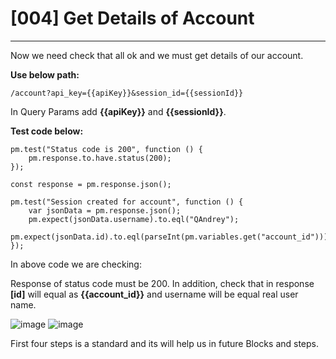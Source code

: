 # [004] Get Details of Account
___

Now we need check that all ok and we must get details of our account.

__Use below path:__
```
/account?api_key={{apiKey}}&session_id={{sessionId}}
```

In Query Params add __{{apiKey}}__ and __{{sessionId}}__. 

__Test code below:__
```
pm.test("Status code is 200", function () {
    pm.response.to.have.status(200);
});

const response = pm.response.json();

pm.test("Session created for account", function () {
    var jsonData = pm.response.json();
    pm.expect(jsonData.username).to.eql("QAndrey");
    pm.expect(jsonData.id).to.eql(parseInt(pm.variables.get("account_id")));
});
```

In above code we are checking:

Response of status code must be 200. In addition, check that in response __[id]__ will equal as __{{account_id}}__ and username will be equal real user name.
 
![image](https://user-images.githubusercontent.com/122685448/231020391-9d215fa2-5918-4489-a8d7-a7619b3642d0.png)
![image](https://user-images.githubusercontent.com/122685448/231020402-b4ea9290-9324-4115-8686-b8068df79490.png)

First four steps is a standard and its will help us in future Blocks and steps. 
